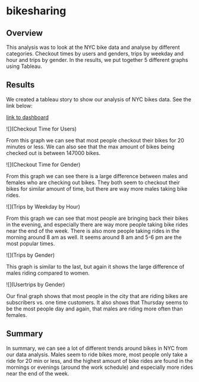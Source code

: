 # bikesharing

## Overview
This analysis was to look at the NYC bike data and analyse by different categories. Checkout times by users and genders, trips by weekday and hour and trips by gender. In the results, we put together 5 different graphs using Tableau.
## Results
We created a tableau story to show our analysis of NYC bikes data. See the link below:

[link to dashboard](https://public.tableau.com/app/profile/brittany.marchand/viz/NYCCityBikeAnalysis_16510124384060/NYCCityBikes?publish=yes)

![](Checkout Time for Users)

From this graph we can see that most people checkout their bikes for 20 minutes or less. We can also see that the max amount of bikes being checked out is between 147000 bikes.

![](Checkout Time for Gender)

From this graph we can see there is a large difference between males and females who are checking out bikes. They both seem to checkout their bikes for similar amount of time, but there are way more males taking bike rides.

![](Trips by Weekday by Hour)

From this graph we can see that most people are bringing back their bikes in the evening, and especially there are way more people taking bike rides near the end of the week. There is also more people taking rides in the morning around 8 am as well. It seems around 8 am and 5-6 pm are the most popular times.


![](Trips by Gender)

This graph is similar to the last, but again it shows the large difference of males riding compared to women.

![](Usertrips by Gender)

Our final graph shows that most people in the city that are riding bikes are subscribers vs. one time customers. It also shows that Thursday seems to be the most people day and again, that males are riding more often than females.


## Summary 

In summary, we can see a lot of different trends around bikes in NYC from our data analysis. Males seem to ride bikes more, most people only take a ride for 20 min or less, and the highest amount of bike rides are found in the mornings or evenings (around the work schedule) and especially more rides near the end of the week.

